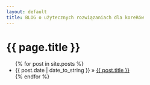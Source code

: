 ```yaml
---
layout: default
title: BLOG o użytecznych rozwiązaniach dla koreRów
---
```

<h1>{{ page.title }}</h1>
<ul class="posts">
  {% for post in site.posts %}
    <li><span>{{ post.date | date_to_string }}</span> » <a href="{{ post.url }}" title="{{ post.title }}">{{ post.title }}</a></li>
  {% endfor %}
</ul>
